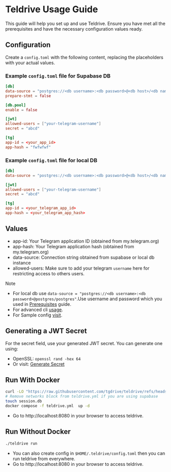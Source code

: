 # Teldrive Usage Guide

This guide will help you set up and use Teldrive. Ensure you have met all the prerequisites and have the necessary configuration values ready.

## Configuration

Create a `config.toml` with the following content, replacing the placeholders with your actual values.

### Example `config.toml` file for Supabase DB

```toml
[db]
data-source = "postgres://<db username>:<db password>@<db host>/<db name>"
prepare-stmt = false

[db.pool]
enable = false

[jwt]
allowed-users = ["your-telegram-username"]
secret = "abcd"

[tg]
app-id = <your_app_id>
app-hash = "fwfwfwf"
```
### Example `config.toml` file for local DB

```toml
[db]
data-source = "postgres://<db username>:<db password>@<db host>/<db name>"

[jwt]
allowed-users = ["your-telegram-username"]
secret = "abcd"

[tg]
app-id = <your_telegram_app_id>
app-hash = <your_telegram_app_hash>
```

## Values 
- app-id: Your Telegram application ID (obtained from my.telegram.org)
- app-hash: Your Telegram application hash (obtained from my.telegram.org)
- data-source: Connection string obtained from supabase or local db instance
- allowed-users: Make sure to add your telegram `username` here for restricting access to others users.

> [!NOTE]  
>- For local db use `data-source = "postgres://<db username>:<db password>@postgres/postgres"`.Use username and password which you used in [Prerequisites](/docs/getting-started/prerequisites.md) guide.
>- For advanced cli [usage](/docs/cli/run.md).
>- For Sample config [visit](https://github.com/tgdrive/teldrive/blob/main/config.sample.toml).

## Generating a JWT Secret
For the secret field, use your generated JWT secret. You can generate one using:

- OpenSSL: `openssl rand -hex 64`
- Or visit: [Generate Secret](https://generate-secret.vercel.app/64)

## Run With Docker 
```sh
curl -LO "https://raw.githubusercontent.com/tgdrive/teldrive/refs/heads/main/docker/compose/teldrive.yml"
# Remove networks block from teldrive.yml if you are using supabase
touch session.db
docker compose -f teldrive.yml  up -d
```
- Go to  http://localhost:8080 in your browser to access teldrive.

## Run Without Docker 

```sh
./teldrive run
```
- You can also create config in `$HOME/.teldrive/config.toml` then you can run teldrive from everywhere.
- Go to  http://localhost:8080 in your browser to access teldrive.